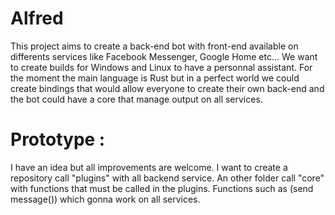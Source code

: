 # Alfred

This project aims to create a back-end bot with front-end available on differents services like Facebook Messenger, Google Home etc... We want to create builds for Windows and Linux to have a personnal assistant. For the moment the main language is Rust but in a perfect world we could create bindings that would allow everyone to create their own back-end and the bot could have a core that manage output on all services.

# Prototype :

I have an idea but all improvements are welcome. I want to create a repository call "plugins" with all backend service. An other folder call "core" with functions that must be called in the plugins. Functions such as (send message()) which gonna work on all services.
